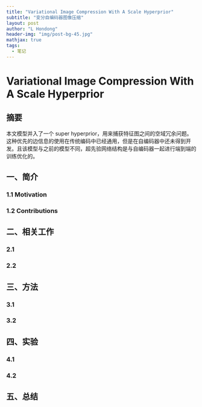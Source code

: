 ```yaml
---
title: "Variational Image Compression With A Scale Hyperprior"
subtitle: "变分自编码器图像压缩"
layout: post
author: "L Hondong"
header-img: "img/post-bg-45.jpg"
mathjax: true
tags:
  - 笔记
---
```


# Variational Image Compression With A Scale Hyperprior

## 摘要

本文模型并入了一个 super hyperprior，用来捕获特征图之间的空域冗余问题。这种优先的边信息的使用在传统编码中已经通用，但是在自编码器中还未得到开发。且该模型与之前的模型不同，超先验网络结构是与自编码器一起进行端到端的训练优化的。

## 一、简介

### 1.1 Motivation

### 1.2 Contributions

## 二、相关工作

### 2.1 

### 2.2 

## 三、方法

### 3.1 

### 3.2 

## 四、实验

### 4.1 

### 4.2 

## 五、总结